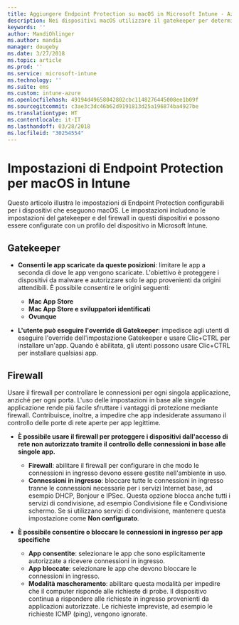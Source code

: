 ```yaml
---
title: Aggiungere Endpoint Protection su macOS in Microsoft Intune - Azure | Documenti Microsoft
description: Nei dispositivi macOS utilizzare il gatekeeper per determinare dove è possibile installare le app, incluso il Mac App Store. Inoltre, abilitare o configurare un firewall per autorizzare app specifiche, bloccare app specifiche, utilizzare la modalità mascheramento e persino bloccare determinati tipi di connessioni in ingresso con Microsoft Intune.
keywords: ''
author: MandiOhlinger
ms.author: mandia
manager: dougeby
ms.date: 3/27/2018
ms.topic: article
ms.prod: ''
ms.service: microsoft-intune
ms.technology: ''
ms.suite: ems
ms.custom: intune-azure
ms.openlocfilehash: 49194d49658042802cbc1148276445008ee1b09f
ms.sourcegitcommit: c3ae3c3dc46b62d9191813d25a196874ba4927be
ms.translationtype: HT
ms.contentlocale: it-IT
ms.lasthandoff: 03/28/2018
ms.locfileid: "30254554"
---
```

# <a name="macos-endpoint-protection-settings-in-intune"></a>Impostazioni di Endpoint Protection per macOS in Intune

Questo articolo illustra le impostazioni di Endpoint Protection configurabili per i dispositivi che eseguono macOS. Le impostazioni includono le impostazioni del gatekeeper e del firewall in questi dispositivi e possono essere configurate con un profilo del dispositivo in Microsoft Intune.

## <a name="gatekeeper"></a>Gatekeeper

- **Consenti le app scaricate da queste posizioni**: limitare le app a seconda di dove le app vengono scaricate. L'obiettivo è proteggere i dispositivi da malware e autorizzare solo le app provenienti da origini attendibili. È possibile consentire le origini seguenti: 
  - **Mac App Store**
  - **Mac App Store e sviluppatori identificati**
  - **Ovunque**

- **L'utente può eseguire l'override di Gatekeeper**: impedisce agli utenti di eseguire l'override dell'impostazione Gatekeeper e usare Clic+CTRL per installare un'app. Quando è abilitata, gli utenti possono usare Clic+CTRL per installare qualsiasi app.

## <a name="firewall"></a>Firewall

Usare il firewall per controllare le connessioni per ogni singola applicazione, anziché per ogni porta. L'uso delle impostazioni in base alle singole applicazione rende più facile sfruttare i vantaggi di protezione mediante firewall. Contribuisce, inoltre, a impedire che app indesiderate assumano il controllo delle porte di rete aperte per app legittime.

- **È possibile usare il firewall per proteggere i dispositivi dall'accesso di rete non autorizzato tramite il controllo delle connessioni in base alle singole app.**
  - **Firewall**: abilitare il firewall per configurare in che modo le connessioni in ingresso devono essere gestite nell'ambiente in uso.
  - **Connessioni in ingresso**: bloccare tutte le connessioni in ingresso tranne le connessioni necessarie per i servizi Internet base, ad esempio DHCP, Bonjour e IPSec. Questa opzione blocca anche tutti i servizi di condivisione, ad esempio Condivisione file e Condivisione schermo. Se si utilizzano servizi di condivisione, mantenere questa impostazione come **Non configurato**.

- **È possibile consentire o bloccare le connessioni in ingresso per app specifiche**
  - **App consentite**: selezionare le app che sono esplicitamente autorizzate a ricevere connessioni in ingresso.
  - **App bloccate**: selezionare le app che devono bloccare le connessioni in ingresso.
  - **Modalità mascheramento**: abilitare questa modalità per impedire che il computer risponde alle richieste di probe. Il dispositivo continua a rispondere alle richieste in ingresso provenienti da applicazioni autorizzate. Le richieste impreviste, ad esempio le richieste ICMP (ping), vengono ignorate.
